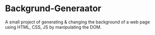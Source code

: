 # Backgrund-Generaator
A small project of generating &amp; changing the background of a web page using HTML, CSS, JS by manipulating the DOM.
